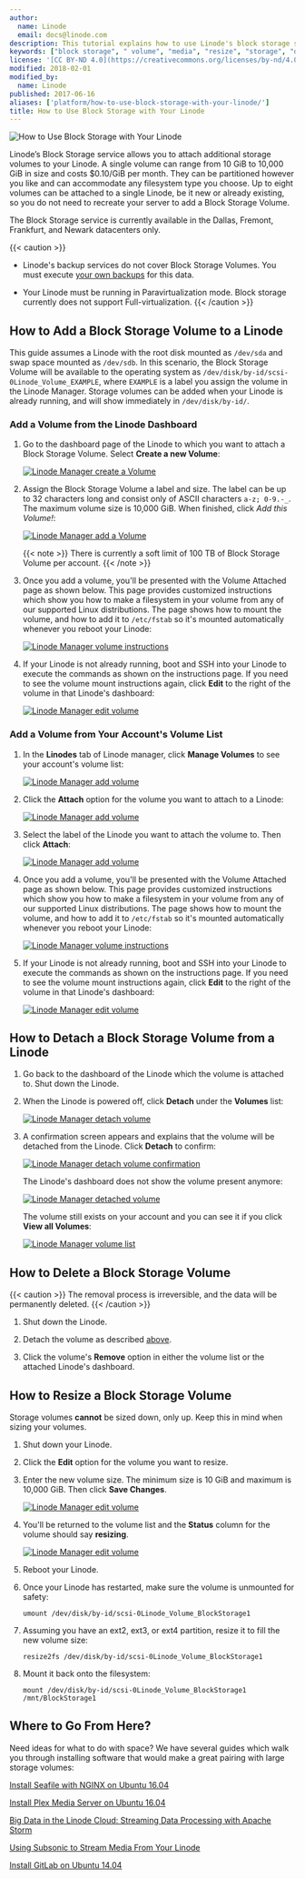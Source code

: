 ```yaml
---
author:
  name: Linode
  email: docs@linode.com
description: This tutorial explains how to use Linode's block storage service.
keywords: ["block storage", " volume", "media", "resize", "storage", "disk"]
license: '[CC BY-ND 4.0](https://creativecommons.org/licenses/by-nd/4.0)'
modified: 2018-02-01
modified_by:
  name: Linode
published: 2017-06-16
aliases: ['platform/how-to-use-block-storage-with-your-linode/']
title: How to Use Block Storage with Your Linode
---
```


![How to Use Block Storage with Your Linode](block-storage-title-graphic.png)

Linode’s Block Storage service allows you to attach additional storage volumes to your Linode. A single volume can range from 10 GiB to 10,000 GiB in size and costs $0.10/GiB per month. They can be partitioned however you like and can accommodate any filesystem type you choose. Up to eight volumes can be attached to a single Linode, be it new or already existing, so you do not need to recreate your server to add a Block Storage Volume.

The Block Storage service is currently available in the Dallas, Fremont, Frankfurt, and Newark datacenters only.

{{< caution >}}
-  Linode's backup services do not cover Block Storage Volumes. You must execute [your own backups](/docs/security/backups/backing-up-your-data/) for this data.

-  Your Linode must be running in Paravirtualization mode. Block storage currently does not support Full-virtualization.
{{< /caution >}}

## How to Add a Block Storage Volume to a Linode

This guide assumes a Linode with the root disk mounted as `/dev/sda` and swap space mounted as `/dev/sdb`. In this scenario, the Block Storage Volume will be available to the operating system as `/dev/disk/by-id/scsi-0Linode_Volume_EXAMPLE`, where `EXAMPLE` is a label you assign the volume in the Linode Manager. Storage volumes can be added when your Linode is already running, and will show immediately in `/dev/disk/by-id/`.

### Add a Volume from the Linode Dashboard

1.  Go to the dashboard page of the Linode to which you want to attach a Block Storage Volume. Select **Create a new Volume**:

    [![Linode Manager create a Volume](bs-manager-create-new-volume.png)](bs-manager-create-new-volume.png)

2.  Assign the Block Storage Volume a label and size. The label can be up to 32 characters long and consist only of ASCII characters `a-z; 0-9.-_`. The maximum volume size is 10,000 GiB. When finished, click *Add this Volume!*:

    [![Linode Manager add a Volume](bs-add-a-volume.png)](bs-add-a-volume.png)

    {{< note >}}
There is currently a soft limit of 100 TB of Block Storage Volume per account.
{{< /note >}}

3.  Once you add a volume, you'll be presented with the Volume Attached page as shown below. This page provides customized instructions which show you how to make a filesystem in your volume from any of our supported Linux distributions. The page shows how to mount the volume, and how to add it to `/etc/fstab` so it's mounted automatically whenever you reboot your Linode:

    [![Linode Manager volume instructions](bs-volume-instructions-small.png)](bs-volume-instructions.png)

4.  If your Linode is not already running, boot and SSH into your Linode to execute the commands as shown on the instructions page. If you need to see the volume mount instructions again, click **Edit** to the right of the volume in that Linode's dashboard:

    [![Linode Manager edit volume](bs-edit.png)](bs-edit.png)

### Add a Volume from Your Account's Volume List

1.  In the **Linodes** tab of Linode manager, click **Manage Volumes** to see your account's volume list:

    [![Linode Manager add volume](bs-manage-volumes-small.png)](bs-manage-volumes.png)

2.  Click the **Attach** option for the volume you want to attach to a Linode:

    [![Linode Manager add volume](bs-volume-list-small.png)](bs-volume-list.png)

3.  Select the label of the Linode you want to attach the volume to. Then click **Attach**:

    [![Linode Manager add volume](bs-volume-attach-small.png)](bs-volume-attach.png)

4.  Once you add a volume, you'll be presented with the Volume Attached page as shown below. This page provides customized instructions which show you how to make a filesystem in your volume from any of our supported Linux distributions. The page shows how to mount the volume, and how to add it to `/etc/fstab` so it's mounted automatically whenever you reboot your Linode:

    [![Linode Manager volume instructions](bs-volume-instructions-small.png)](bs-volume-instructions.png)

5.  If your Linode is not already running, boot and SSH into your Linode to execute the commands as shown on the instructions page. If you need to see the volume mount instructions again, click **Edit** to the right of the volume in that Linode's dashboard:

    [![Linode Manager edit volume](bs-edit.png)](bs-edit.png)

## How to Detach a Block Storage Volume from a Linode

1.  Go back to the dashboard of the Linode which the volume is attached to. Shut down the Linode.

2.  When the Linode is powered off, click **Detach** under the **Volumes** list:

    [![Linode Manager detach volume](bs-detach.png)](bs-detach.png)

3.  A confirmation screen appears and explains that the volume will be detached from the Linode. Click **Detach** to confirm:

    [![Linode Manager detach volume confirmation](bs-detach-confirm-small.png)](bs-detach-confirm.png)

    The Linode's dashboard does not show the volume present anymore:

    [![Linode Manager detached volume](bs-detached.png)](bs-detached.png)

    The volume still exists on your account and you can see it if you click **View all Volumes**:

    [![Linode Manager volume list](bs-volume-list-small.png)](bs-volume-list.png)

## How to Delete a Block Storage Volume

{{< caution >}}
The removal process is irreversible, and the data will be permanently deleted.
{{< /caution >}}

1.  Shut down the Linode.

2.  Detach the volume as described [above](#how-to-detach-a-block-storage-volume-from-a-linode).

3.  Click the volume's **Remove** option in either the volume list or the attached Linode's dashboard.

## How to Resize a Block Storage Volume

Storage volumes **cannot** be sized down, only up. Keep this in mind when sizing your volumes.

1.  Shut down your Linode.

2.  Click the **Edit** option for the volume you want to resize.

3.  Enter the new volume size. The minimum size is 10 GiB and maximum is 10,000 GiB. Then click **Save Changes**.

    [![Linode Manager edit volume](bs-resize-volume-small.png)](bs-resize-volume.png)

4.  You'll be returned to the volume list and the **Status** column for the volume should say **resizing**.

    [![Linode Manager edit volume](bs-volume-resizing-small.png)](bs-volume-resizing.png)

5.  Reboot your Linode.

6.  Once your Linode has restarted, make sure the volume is unmounted for safety:

        umount /dev/disk/by-id/scsi-0Linode_Volume_BlockStorage1

7.  Assuming you have an ext2, ext3, or ext4 partition, resize it to fill the new volume size:

        resize2fs /dev/disk/by-id/scsi-0Linode_Volume_BlockStorage1

8.  Mount it back onto the filesystem:

        mount /dev/disk/by-id/scsi-0Linode_Volume_BlockStorage1 /mnt/BlockStorage1

## Where to Go From Here?

Need ideas for what to do with space? We have several guides which walk you through installing software that would make a great pairing with large storage volumes:

[Install Seafile with NGINX on Ubuntu 16.04](/docs/applications/cloud-storage/install-seafile-with-nginx-on-ubuntu-1604/)

[Install Plex Media Server on Ubuntu 16.04](/docs/applications/media-servers/install-plex-media-server-on-ubuntu-16-04/)

[Big Data in the Linode Cloud: Streaming Data Processing with Apache Storm](/docs/applications/big-data/big-data-in-the-linode-cloud-streaming-data-processing-with-apache-storm/)

[Using Subsonic to Stream Media From Your Linode](/docs/applications/media-servers/install-subsonic-media-server-on-ubuntu-or-debian/)

[Install GitLab on Ubuntu 14.04](/docs/development/version-control/install-gitlab-on-ubuntu-14-04-trusty-tahr/)
